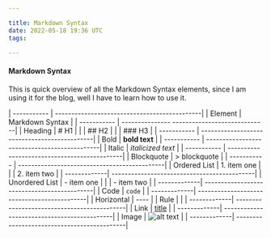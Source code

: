 ```yaml
---

title: Markdown Syntax
date: 2022-05-18 19:36 UTC
tags: 

---
```



#### Markdown Syntax 
This is quick overview of all the Markdown Syntax elements,
since I am using it for the blog, well I have to learn how to use it. 


| ----------- | ---------------------------------------------|
| Element     | Markdown Syntax                              |
| ----------- | --------------- -----------------------------|
| Heading     | # H1 		                                 |
|			  |	## H2                                        |
|			  |	### H3                                       |
| ----------- | ---------------------------------------------|
|  Bold       | **bold text**                                |
| ----------- | ---------------------------------------------|
| Italic      |   *italicized text*                          |
| ----------- | ---------------------------------------------|
| Blockquote  | > blockquote                                 |
| ----------- | ---------------------------------------------|
| Ordered List | 1. item one                                 |
|              | 2. item two                                 |
| -------------| --------------------------------------------|
| Unordered List | - item one                                |
|              |  - item two                                 |
| -------------| --------------------------------------------|
| Code          | `code`                                     |
| -------------| --------------------------------------------|
| Horizontal   | ----         	                             |
| Rule         |                                             |
| -------------| --------------------------------------------|
| Link          |	[title](https://www.example.com)         |
| -------------| --------------------------------------------|
|  Image |  ![alt text](image.jpg)							 |
| -------------| --------------------------------------------|

